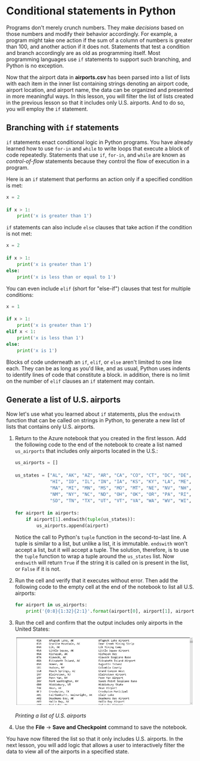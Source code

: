 # Conditional statements in Python

Programs don't merely crunch numbers. They make *decisions* based on those numbers and modify their behavior accordingly. For example, a program might take one action if the sum of a column of numbers is greater than 100, and another action if it does not. Statements that test a condition and branch accordingly are as old as programming itself. Most programming languages use `if` statements to support such branching, and Python is no exception.

Now that the airport data in **airports.csv** has been parsed into a list of lists with each item in the inner list containing strings denoting an airport code, airport location, and airport name, the data can be organized and presented in more meaningful ways. In this lesson, you will filter the list of lists created in the previous lesson so that it includes only U.S. airports. And to do so, you will employ the `if` statement.

## Branching with `if` statements

`if` statements enact conditional logic in Python programs. You have already learned how to use `for-in` and `while` to write loops that execute a block of code repeatedly. Statements that use `if`, `for-in`, and `while` are known as *control-of-flow* statements because they control the flow of execution in a program.

Here is an `if` statement that performs an action only if a specified condition is met:

```python
x = 2

if x > 1:
    print('x is greater than 1')
```

`if` statements can also include `else` clauses that take action if the condition is not met:

```python
x = 2

if x > 1:
    print('x is greater than 1')
else:
    print('x is less than or equal to 1')
```

You can even include `elif` (short for "else-if") clauses that test for multiple conditions:

```python
x = 1

if x > 1:
    print('x is greater than 1')
elif x < 1:
    print('x is less than 1')
else:
    print('x is 1')
```

Blocks of code underneath an `if`, `elif`, or `else` aren't limited to one line each. They can be as long as you'd like, and as usual, Python uses indents to identify lines of code that constitute a block. in addition, there is no limit on the number of `elif` clauses an `if` statement may contain.

## Generate a list of U.S. airports

Now let's use what you learned about `if` statements, plus the `endswith` function that can be called on strings in Python, to generate a new list of lists that contains only U.S. airports.

1. Return to the Azure notebook that you created in the first lesson. Add the following code to the end of the notebook to create a list named `us_airports` that includes only airports located in the U.S.:

	```python
	us_airports = []
	
	us_states = ["AL", "AK", "AZ", "AR", "CA", "CO", "CT", "DC", "DE", "FL", "GA", 
	             "HI", "ID", "IL", "IN", "IA", "KS", "KY", "LA", "ME", "MD", 
	             "MA", "MI", "MN", "MS", "MO", "MT", "NE", "NV", "NH", "NJ", 
	             "NM", "NY", "NC", "ND", "OH", "OK", "OR", "PA", "RI", "SC", 
	             "SD", "TN", "TX", "UT", "VT", "VA", "WA", "WV", "WI", "WY"]
	
	for airport in airports:
	    if airport[1].endswith(tuple(us_states)):
	        us_airports.append(airport)
	```

	Notice the call to Python's `tuple` function in the second-to-last line. A tuple is similar to a list, but unlike a list, it is immutable. `endswith` won't accept a list, but it will accept a tuple. The solution, therefore, is to use the `tuple` function to wrap a tuple around the `us_states` list. Now `endswith` will return `True` if the string it is called on is present in the list, or `False` if it is not.

1. Run the cell and verify that it executes without error. Then add the following code to the empty cell at the end of the notebook to list all U.S. airports:

	```python
	for airport in us_airports:
	    print('{0:8}{1:32}{2:1}'.format(airport[0], airport[1], airport[2]))
	```

1. Run the cell and confirm that the output includes only airports in the United States:

	![Printing a list of U.S. airports](media/print-us-airports.png)

	_Printing a list of U.S. airports_

1. Use the **File** -> **Save and Checkpoint** command to save the notebook.

You have now filtered the list so that it only includes U.S. airports. In the next lesson, you will add logic that allows a user to interactively filter the data to view all of the airports in a specified state.